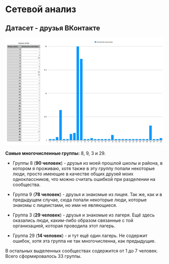 # Сетевой анализ
## Датасет - друзья ВКонтакте

![Визуализация отношения группы к количеству входящих в неё людей](diagram.png)

**Самые многочисленные группы:** 8, 9, 3 и 29.

- Группы 8 (**90 человек**) - друзья из моей прошлой школы и района, в котором я проживаю, хотя также в эту группу попали некоторые люди, просто имеющие в качестве общих друзей моих одноклассников, что можно считать ошибкой при разделении на сообщества.

- Группа 9 (**78 человек**) - друзья и знакомые из лицея. Так же, как и в предыдущем случае, сюда попали некоторые люди, которые знакомы с лицеистами, но ими не являющиеся.

- Группа 3 (**29 человек**) - друзья и знакомые из лагеря. Ещё здесь оказались люди, каким-либо образом связанные с той организацией, которая проводила этот лагерь.

- Группа 29 (**14 человек**) - и тут ещё один лагерь. Не содержит ошибок, хотя эта группа не так многочисленна, как предыдущие.

В остальных выделенных сообществах содержится от 1 до 7 человек. Всего сформировалось 33 группы.